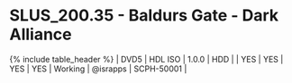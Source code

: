 # SLUS_200.35 - Baldurs Gate - Dark Alliance

{% include table_header %}
| DVD5 | HDL ISO | 1.0.0 | HDD |  | YES | YES | YES | YES | Working | @israpps | SCPH-50001 |  

